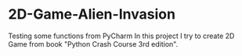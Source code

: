 # 2D-Game-Alien-Invasion
Testing some functions from PyCharm
In this project I try to create 2D Game from book "Python Crash Course 3rd edition".
